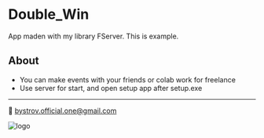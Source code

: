# Double_Win
App maden with my library FServer. This is example.

## About
- You can make events with your friends or colab work for freelance
- Use server for start, and open setup app after setup.exe
___

:email: bystrov.official.one@gmail.com

![logo](https://user-images.githubusercontent.com/92841151/163685103-54875fdc-2b7d-4e54-b73e-6564479622c6.png)
